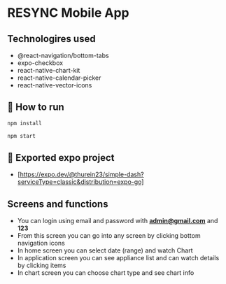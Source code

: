 # RESYNC Mobile App

## Technologires used

- @react-navigation/bottom-tabs
- expo-checkbox
- react-native-chart-kit
- react-native-calendar-picker
- react-native-vector-icons

## 🚀 How to run

```sh
npm install

npm start
```

## 📝 Exported expo project

- [https://expo.dev/@thurein23/simple-dash?serviceType=classic&distribution=expo-go]

## Screens and functions

- You can login using email and password with **admin@gmail.com** and **123**
- From this screen you can go into any screen by clicking bottom navigation icons
- In home screen you can select date (range) and watch Chart
- In application screen you can see appliance list and can watch details by clicking items
- In chart screen you can choose chart type and see chart info
